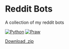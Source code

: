 # Reddit Bots

A collection of my reddit bots

[![Python](https://img.shields.io/badge/Python-3+-blue.svg?style=plastic)](https://www.python.org/downloads/)
[![Praw](https://img.shields.io/badge/Praw-4-blue.svg?style=plastic)](https://github.com/praw-dev/praw)


[Download .zip](https://github.com/coding-poetry/reddit-bots.zip)
